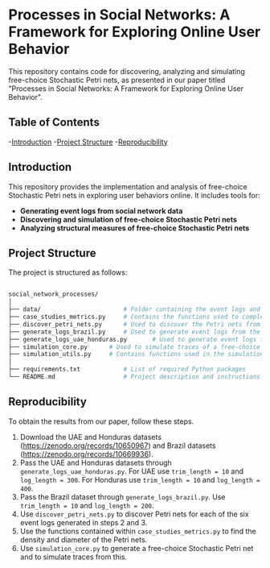 # Processes in Social Networks: A Framework for Exploring Online User Behavior

This repository contains code for discovering, analyzing and simulating free-choice Stochastic Petri nets, as presented in our paper titled "Processes in Social Networks: A Framework for Exploring Online User Behavior".

## Table of Contents

-[Introduction](#introduction)
-[Project Structure](#project-structure)
-[Reproducibility](#reproducibility)

## Introduction

This repository provides the implementation and analysis of free-choice Stochastic Petri nets in exploring user behaviors online. It includes tools for:

- **Generating event logs from social network data**
- **Discovering and simulation of free-choice Stochastic Petri nets**
- **Analyzing structural measures of free-choice Stochastic Petri nets**

## Project Structure

The project is structured as follows:

```bash

social_network_processes/
│
├── data/                       # Folder containing the event logs and Petri net models discovered 
├── case_studies_metrics.py     # Contains the functions used to complete the case studies section of the paper
├── discover_petri_nets.py      # Used to discover the Petri nets from an event log
├── generate_logs_brazil.py     # Used to generate event logs from the Brazil dataset
├── generate_logs_uae_honduras.py       # Used to generate event logs from the UAE and Honduras datasets
├── simulation_core.py      # Used to simulate traces of a free-choice Stochastic Petri net
├── simulation_utils.py     # Contains functions used in the simulation process
│
├── requirements.txt            # List of required Python packages
└── README.md                   # Project description and instructions  

```


## Reproducibility

To obtain the results from our paper, follow these steps.

1. Download the UAE and Honduras datasets (https://zenodo.org/records/10650967) and Brazil datasets (https://zenodo.org/records/10669936). 
2. Pass the UAE and Honduras datasets through `generate_logs_uae_honduras.py`. For UAE use `trim_length = 10` and `log_length = 300`. For Honduras use `trim_length = 10` and `log_length = 400`.
3. Pass the Brazil dataset through `generate_logs_brazil.py`. Use `trim_length = 10` and `log_length = 200`.
4. Use `discover_petri_nets.py` to discover Petri nets for each of the six event logs generated in steps 2 and 3.
5. Use the functions contained within `case_studies_metrics.py` to find the density and diameter of the Petri nets.
6. Use `simulation_core.py` to generate a free-choice Stochastic Petri net and to simulate traces from this.
